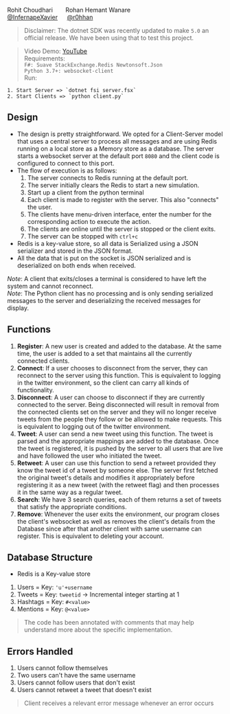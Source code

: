 Rohit Choudhari   &emsp;  &nbsp; Rohan Hemant Wanare  
[@InfernapeXavier](https://github.com/InfernapeXavier)   &emsp; [@r0hhan](https://github.com/r0hhan)



> Disclaimer: The dotnet SDK was recently updated to make `5.0` an official release. We have been using that to test this project.  

> Video Demo: [YouTube](https://www.youtube.com/watch?v=IQGhKvBD7AA)  
> Requirements:   
    `F#: Suave StackExchange.Redis Newtonsoft.Json` <br> `Python 3.7+: websocket-client` <br>
> Run:  
    
    1. Start Server => `dotnet fsi server.fsx`
    2. Start Clients => `python client.py`


## Design

- The design is pretty straightforward. We opted for a Client-Server model that uses a central server to process all messages and are using Redis running on a local store as a Memory store as a database. The server starts a websocket server at the default port `8080` and the client code is configured to connect to this port.
- The flow of execution is as follows:
    1. The server connects to Redis running at the default port.
    2. The server initially clears the Redis to start a new simulation. 
    3. Start up a client from the python terminal
    4. Each client is made to register with the server. This also "connects" the user.
    5. The clients have menu-driven interface, enter the number for the corresponding action to execute the action.
    6. The clients are online until the server is stopped or the client exits.
    7. The server can be stopped with `ctrl+c`
- Redis is a key-value store, so all data is Serialized using a JSON serializer and stored in the JSON format.
- All the data that is put on the socket is JSON serialized and is deserialized on both ends when received.

_Note_: A client that exits/closes a terminal is considered to have left the system and cannot reconnect.  
_Note_: The Python client has no processing and is only sending serialized messages to the server and deserializing the received messages for display.


## Functions

1. **Register**: A new user is created and added to the database. At the same time, the user is added to a set that maintains all the currently connected clients.
2. **Connect**: If a user chooses to disconnect from the server, they can reconnect to the server using this function. This is equivalent to logging in the twitter environment, so the client can carry all kinds of functionality.
3. **Disconnect**: A user can choose to disconnect if they are currently connected to the server. Being disconnected will result in removal from the connected clients set on the server and they will no longer receive tweets from the people they follow or be allowed to make requests. This is equivalent to logging out of the twitter environment.
4. **Tweet**: A user can send a new tweet using this function. The tweet is parsed and the appropriate mappings are added to the database. Once the tweet is registered, it is pushed by the server to all users that are live and have followed the user who initiated the tweet.
5. **Retweet**: A user can use this function to send a retweet provided they know the tweet id of a tweet by someone else. The server first fetched the original tweet's details and modifies it appropriately before registering it as a new tweet (with the retweet flag) and then processes it in the same way as a regular tweet.
6. **Search**: We have 3 search queries, each of them returns a set of tweets that satisfy the appropriate conditions.
7. **Remove**: Whenever the user exits the environment, our program closes the client's websocket as well as removes the client's details from the Database since after that another client with same username can register. This is equivalent to deleting your account.


## Database Structure

- Redis is a Key-value store
1. Users = Key: `'u'+username`
2. Tweets = Key: `tweetid` -> Incremental integer starting at 1
3. Hashtags = Key: `#<value>`
4. Mentions = Key: `@<value>`
> The code has been annotated with comments that may help understand more about the specific implementation.

## Errors Handled

1. Users cannot follow themselves
2. Two users can't have the same username
3. Users cannot follow users that don't exist
4. Users cannot retweet a tweet that doesn't exist
> Client receives a relevant error message whenever an error occurs